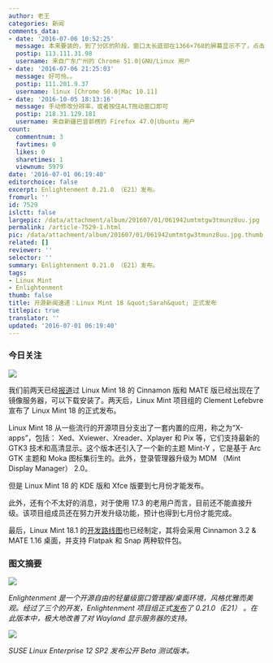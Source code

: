 ```yaml
---
author: 老王
categories: 新闻
comments_data:
- date: '2016-07-06 10:52:25'
  message: 本来要装的，到了分区的阶段，窗口太长底部在1366×768的屏幕显示不了，点击不了确定，分不了区
  postip: 113.111.31.98
  username: 来自广东广州的 Chrome 51.0|GNU/Linux 用户
- date: '2016-07-06 21:25:03'
  message: 好可怜。。
  postip: 111.201.9.37
  username: linux [Chrome 50.0|Mac 10.11]
- date: '2016-10-05 18:13:16'
  message: 手动修改分辨率，或者按住ALT拖动窗口即可
  postip: 218.31.129.181
  username: 来自新疆巴音郭楞的 Firefox 47.0|Ubuntu 用户
count:
  commentnum: 3
  favtimes: 0
  likes: 0
  sharetimes: 1
  viewnum: 5979
date: '2016-07-01 06:19:40'
editorchoice: false
excerpt: Enlightenment 0.21.0 （E21）发布。
fromurl: ''
id: 7529
islctt: false
largepic: /data/attachment/album/201607/01/061942umtmtgw3tmunz8uu.jpg
permalink: /article-7529-1.html
pic: /data/attachment/album/201607/01/061942umtmtgw3tmunz8uu.jpg.thumb.jpg
related: []
reviewer: ''
selector: ''
summary: Enlightenment 0.21.0 （E21）发布。
tags:
- Linux Mint
- Enlightenment
thumb: false
title: 开源新闻速递：Linux Mint 18 &quot;Sarah&quot; 正式发布
titlepic: true
translator: ''
updated: '2016-07-01 06:19:40'
---
```


### 今日关注


![](/data/attachment/album/201607/01/061942umtmtgw3tmunz8uu.jpg)


我们前两天已经[报道](/article-7520-1.html)过 Linux Mint 18 的 Cinnamon 版和 MATE 版已经出现在了镜像服务器，可以下载安装了。两天后，Linux Mint 项目组的 Clement Lefebvre 宣布了 Linux Mint 18 的正式发布。


Linux Mint 18 从一些流行的开源项目分支出了一套内置的应用，称之为“X-apps”，包括： Xed、Xviewer、Xreader、Xplayer 和 Pix 等，它们支持最新的 GTK3 技术和高清显示。这个版本还引入了一个新的主题 Mint-Y ，它是基于 Arc GTK 主题和 Moka 图标集衍生的。此外，登录管理器升级为 MDM （Mint Display Manager） 2.0。


但是 Linux Mint 18 的 KDE 版和 Xfce 版要到七月份才能发布。


此外，还有个不太好的消息，对于使用 17.3 的老用户而言，目前还不能直接升级。该项目组成员还在努力开发升级功能，预计也得到七月份才能完成。


最后，Linux Mint 18.1 的[开发路线图](https://github.com/linuxmint/Roadmap#linux-mint-181)也已经制定，其将会采用 Cinnamon 3.2 & MATE 1.16 桌面，并支持 Flatpak 和 Snap 两种软件包。


### 图文摘要


![](/data/attachment/album/201607/01/055359fh2gqdpb2lphdvuk.jpg)


*Enlightenment 是一个开源自由的轻量级窗口管理器/桌面环境，风格优雅而美观。经过了三个的开发，Enlightenment 项目组正式[发布](https://www.enlightenment.org/news/e21_release)了 0.21.0（E21） 。在此版本中，极大地改善了对 Wayland 显示服务器的支持。*


![](/data/attachment/album/201607/01/061503fi7csa5i0ifztitx.jpg)


*SUSE Linux Enterprise 12 SP2 发布公开 Beta 测试版本。*